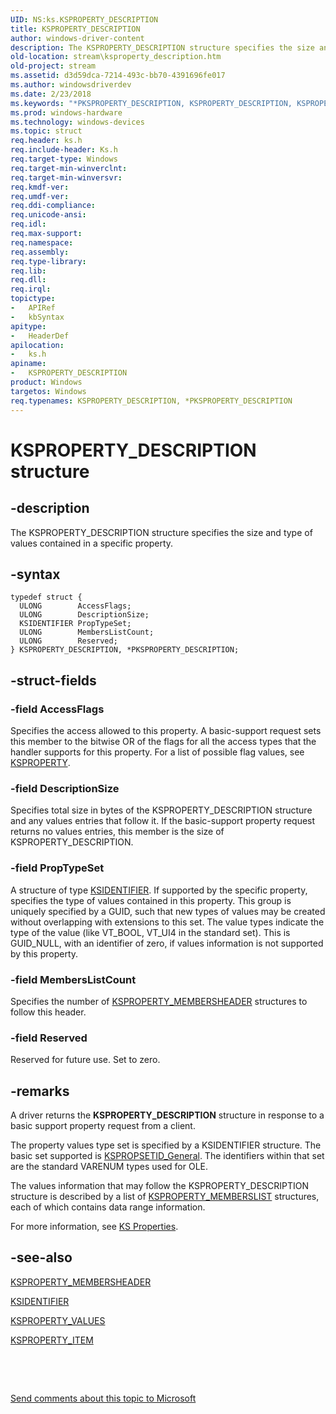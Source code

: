 ```yaml
---
UID: NS:ks.KSPROPERTY_DESCRIPTION
title: KSPROPERTY_DESCRIPTION
author: windows-driver-content
description: The KSPROPERTY_DESCRIPTION structure specifies the size and type of values contained in a specific property.
old-location: stream\ksproperty_description.htm
old-project: stream
ms.assetid: d3d59dca-7214-493c-bb70-4391696fe017
ms.author: windowsdriverdev
ms.date: 2/23/2018
ms.keywords: "*PKSPROPERTY_DESCRIPTION, KSPROPERTY_DESCRIPTION, KSPROPERTY_DESCRIPTION structure [Streaming Media Devices], PKSPROPERTY_DESCRIPTION, PKSPROPERTY_DESCRIPTION structure pointer [Streaming Media Devices], ks-struct_37ee8090-f90e-40a9-8731-3521d1d3a157.xml, ks/KSPROPERTY_DESCRIPTION, ks/PKSPROPERTY_DESCRIPTION, stream.ksproperty_description"
ms.prod: windows-hardware
ms.technology: windows-devices
ms.topic: struct
req.header: ks.h
req.include-header: Ks.h
req.target-type: Windows
req.target-min-winverclnt: 
req.target-min-winversvr: 
req.kmdf-ver: 
req.umdf-ver: 
req.ddi-compliance: 
req.unicode-ansi: 
req.idl: 
req.max-support: 
req.namespace: 
req.assembly: 
req.type-library: 
req.lib: 
req.dll: 
req.irql: 
topictype:
-	APIRef
-	kbSyntax
apitype:
-	HeaderDef
apilocation:
-	ks.h
apiname:
-	KSPROPERTY_DESCRIPTION
product: Windows
targetos: Windows
req.typenames: KSPROPERTY_DESCRIPTION, *PKSPROPERTY_DESCRIPTION
---
```


# KSPROPERTY_DESCRIPTION structure


## -description


The KSPROPERTY_DESCRIPTION structure specifies the size and type of values contained in a specific property.


## -syntax


````
typedef struct {
  ULONG        AccessFlags;
  ULONG        DescriptionSize;
  KSIDENTIFIER PropTypeSet;
  ULONG        MembersListCount;
  ULONG        Reserved;
} KSPROPERTY_DESCRIPTION, *PKSPROPERTY_DESCRIPTION;
````


## -struct-fields




### -field AccessFlags

Specifies the access allowed to this property. A basic-support request sets this member to the bitwise OR of the flags for all the access types that the handler supports for this property. For a list of possible flag values, see <a href="https://msdn.microsoft.com/library/windows/hardware/ff564262">KSPROPERTY</a>.


### -field DescriptionSize

Specifies total size in bytes of the KSPROPERTY_DESCRIPTION structure and any values entries that follow it. If the basic-support property request returns no values entries, this member is the size of KSPROPERTY_DESCRIPTION.


### -field PropTypeSet

A structure of type <a href="..\ks\ns-ks-ksidentifier.md">KSIDENTIFIER</a>. If supported by the specific property, specifies the type of values contained in this property. This group is uniquely specified by a GUID, such that new types of values may be created without overlapping with extensions to this set. The value types indicate the type of the value (like VT_BOOL, VT_UI4 in the standard set). This is GUID_NULL, with an identifier of zero, if values information is not supported by this property.


### -field MembersListCount

Specifies the number of <a href="..\ks\ns-ks-ksproperty_membersheader.md">KSPROPERTY_MEMBERSHEADER</a> structures to follow this header.


### -field Reserved

Reserved for future use. Set to zero.


## -remarks



A driver returns the <b>KSPROPERTY_DESCRIPTION</b> structure in response to a basic support property request from a client.

The property values type set is specified by a KSIDENTIFIER structure. The basic set supported is <a href="https://msdn.microsoft.com/library/windows/hardware/ff566576">KSPROPSETID_General</a>. The identifiers within that set are the standard VARENUM types used for OLE.

The values information that may follow the KSPROPERTY_DESCRIPTION structure is described by a list of <a href="..\ks\ns-ks-ksproperty_memberslist.md">KSPROPERTY_MEMBERSLIST</a> structures, each of which contains data range information.

For more information, see <a href="https://msdn.microsoft.com/a385929e-1934-4d88-aaf9-ff1ddbfd30f7">KS Properties</a>.




## -see-also

<a href="..\ks\ns-ks-ksproperty_membersheader.md">KSPROPERTY_MEMBERSHEADER</a>



<a href="..\ks\ns-ks-ksidentifier.md">KSIDENTIFIER</a>



<a href="..\ks\ns-ks-ksproperty_values.md">KSPROPERTY_VALUES</a>



<a href="..\ks\ns-ks-ksproperty_item.md">KSPROPERTY_ITEM</a>



 

 

<a href="mailto:wsddocfb@microsoft.com?subject=Documentation%20feedback [stream\stream]:%20KSPROPERTY_DESCRIPTION structure%20 RELEASE:%20(2/23/2018)&amp;body=%0A%0APRIVACY STATEMENT%0A%0AWe use your feedback to improve the documentation. We don't use your email address for any other purpose, and we'll remove your email address from our system after the issue that you're reporting is fixed. While we're working to fix this issue, we might send you an email message to ask for more info. Later, we might also send you an email message to let you know that we've addressed your feedback.%0A%0AFor more info about Microsoft's privacy policy, see http://privacy.microsoft.com/en-us/default.aspx." title="Send comments about this topic to Microsoft">Send comments about this topic to Microsoft</a>

